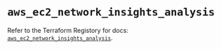 # `aws_ec2_network_insights_analysis`

Refer to the Terraform Registory for docs: [`aws_ec2_network_insights_analysis`](https://registry.terraform.io/providers/hashicorp/aws/5.12.0/docs/resources/ec2_network_insights_analysis).
